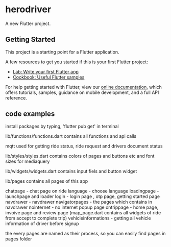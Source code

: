# herodriver

A new Flutter project.

## Getting Started

This project is a starting point for a Flutter application.

A few resources to get you started if this is your first Flutter project:

- [Lab: Write your first Flutter app](https://flutter.dev/docs/get-started/codelab)
- [Cookbook: Useful Flutter samples](https://flutter.dev/docs/cookbook)

For help getting started with Flutter, view our
[online documentation](https://flutter.dev/docs), which offers tutorials,
samples, guidance on mobile development, and a full API reference.


## code examples

install packages by typing, 'flutter pub get' in terminal

lib/functions/functions.dart contains all functions and api calls

mqtt used for getting ride status, ride request and drivers document status

lib/styles/styles.dart contains colors of pages and buttons etc and font sizes for mediaquery

lib/widgets/widgets.dart contains input fiels and button widget

lib/pages contains all pages of this app
  
   chatpage - chat page on ride
   language - choose language
   loadingpage - launchpage and loader 
   login - login page , otp page, getting started page
   navdrawer - navdrawer
   navigatorpages - the pages which contains in navdrawer
   nointernet - no internet popup page
   ontrippage - home page, invoive page and review page (map_page.dart contains all widgets of ride from accept to complete trip)
   vehicleinformations - getting all vehicle information of driver before signup
   
the every pages are named as their process, so you can easily find pages in pages folder
